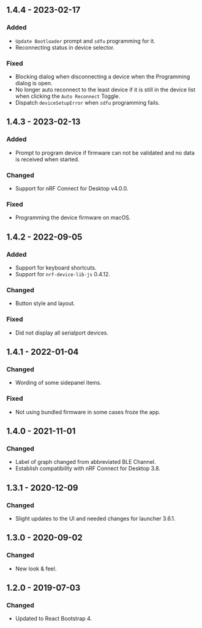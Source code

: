 ## 1.4.4 - 2023-02-17

### Added

-   `Update Bootloader` prompt and `sdfu` programming for it.
-   Reconnecting status in device selector.

### Fixed

-   Blocking dialog when disconnecting a device when the Programming dialog is
    open.
-   No longer auto reconnect to the least device if it is still in the device
    list when clicking the `Auto Reconnect` Toggle.
-   Dispatch `deviceSetupError` when `sdfu` programming fails.

## 1.4.3 - 2023-02-13

### Added

-   Prompt to program device if firmware can not be validated and no data is
    received when started.

### Changed

-   Support for nRF Connect for Desktop v4.0.0.

### Fixed

-   Programming the device firmware on macOS.

## 1.4.2 - 2022-09-05

### Added

-   Support for keyboard shortcuts.
-   Support for `nrf-device-lib-js` 0.4.12.

### Changed

-   Button style and layout.

### Fixed

-   Did not display all serialport devices.

## 1.4.1 - 2022-01-04

### Changed

-   Wording of some sidepanel items.

### Fixed

-   Not using bundled firmware in some cases froze the app.

## 1.4.0 - 2021-11-01

### Changed

-   Label of graph changed from abbreviated BLE Channel.
-   Establish compatibility with nRF Connect for Desktop 3.8.

## 1.3.1 - 2020-12-09

### Changed

-   Slight updates to the UI and needed changes for launcher 3.6.1.

## 1.3.0 - 2020-09-02

### Changed

-   New look & feel.

## 1.2.0 - 2019-07-03

### Changed

-   Updated to React Bootstrap 4.
